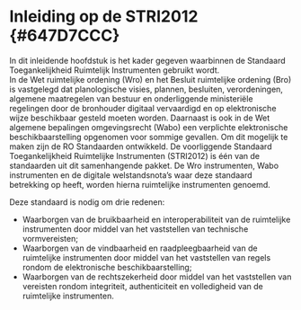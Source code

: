 # Inleiding op de STRI2012 {#647D7CCC}

In dit inleidende hoofdstuk is het kader gegeven waarbinnen de Standaard Toegankelijkheid Ruimtelijk Instrumenten gebruikt wordt.
<br/>
In de Wet ruimtelijke ordening (Wro) en het Besluit ruimtelijke ordening (Bro) is vastgelegd dat planologische visies, plannen, besluiten, verordeningen, algemene maatregelen van bestuur en onderliggende ministeriële regelingen door de bronhouder digitaal vervaardigd en op elektronische wijze beschikbaar gesteld moeten worden. Daarnaast is ook in de Wet algemene bepalingen omgevingsrecht (Wabo) een verplichte elektronische beschikbaarstelling opgenomen voor sommige gevallen. Om dit mogelijk te maken zijn de RO Standaarden ontwikkeld. De voorliggende Standaard Toegankelijkheid Ruimtelijke Instrumenten (STRI2012) is één van de standaarden uit dit samenhangende pakket. De Wro instrumenten, Wabo instrumenten en de digitale welstandsnota’s waar deze standaard betrekking op heeft, worden hierna ruimtelijke instrumenten genoemd.

Deze standaard is nodig om drie redenen:

<ul><li>Waarborgen van de bruikbaarheid en interoperabiliteit van de ruimtelijke instrumenten door middel van het vaststellen van technische vormvereisten;</li>
<li>Waarborgen van de vindbaarheid en raadpleegbaarheid van de ruimtelijke instrumenten door middel van het vaststellen van regels rondom de elektronische beschikbaarstelling;</li>
<li>Waarborgen van de rechtszekerheid door middel van het vaststellen van vereisten rondom integriteit, authenticiteit en volledigheid van de ruimtelijke instrumenten.</li>
</ul>


